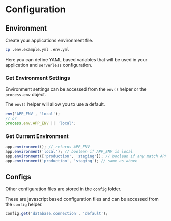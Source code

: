 # Configuration
## Environment
Create your applications environment file. 
```bash
cp .env.example.yml .env.yml
```

Here you can define YAML based variables that will be used in your application and `serverless` configuration.

### Get Environment Settings
Environment settings can be accessed from the `env()` helper or the `process.env` object.

The `env()` helper will allow you to use a default.
```js
env('APP_ENV', 'local');
// or 
process.env.APP_ENV || 'local';
```

### Get Current Environment
```js
app.environment(); // returns APP_ENV
app.environment('local'); // boolean if APP_ENV is local
app.environment(['production', 'staging']); // boolean if any match APP_ENV
app.environment('production', 'staging'); // same as above
```


## Configs
Other configuration files are stored in the `config` folder. 

These are javascript based configuration files and can be accessed from the `config` helper.

```js
config.get('database.connection', 'default');
```